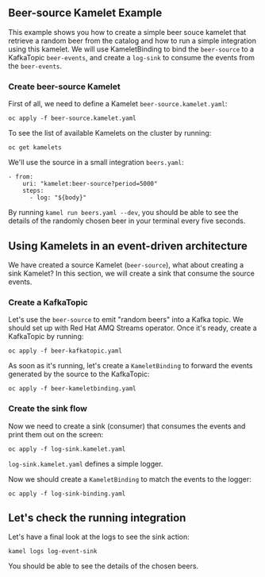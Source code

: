 ## Beer-source Kamelet Example

This example shows you how to create a simple beer souce kamelet that retrieve a random beer from the catalog and how to run a simple integration using this kamelet. We will use KameletBinding to bind the `beer-source` to a KafkaTopic `beer-events`, and create a `log-sink` to consume the events from the `beer-events`.

### Create beer-source Kamelet

First of all, we need to define a Kamelet `beer-source.kamelet.yaml`:

`oc apply -f beer-source.kamelet.yaml`

To see the list of available Kamelets on the cluster by running:

`oc get kamelets`

We'll use the source in a small integration `beers.yaml`:

```
- from:
    uri: "kamelet:beer-source?period=5000"
    steps:
      - log: "${body}"
```
By running `kamel run beers.yaml --dev`, you should be able to see the details of the randomly chosen beer in your terminal every five seconds.

## Using Kamelets in an event-driven architecture

We have created a source Kamelet (`beer-source`), what about creating a sink Kamelet? In this section, we will create a sink that consume the source events.

### Create a KafkaTopic
Let's use the `beer-source` to emit "random beers" into a Kafka topic. We should set up with Red Hat AMQ Streams operator. Once it's ready, create a KafkaTopic by running:

`oc apply -f beer-kafkatopic.yaml`

As soon as it's running, let's create a `KameletBinding` to forward the events generated by the source to the KafkaTopic:

`oc apply -f beer-kameletbinding.yaml`

### Create the sink flow

Now we need to create a sink (consumer) that consumes the events and print them out on the screen:

`oc apply -f log-sink.kamelet.yaml`

`log-sink.kamelet.yaml` defines a simple logger.

Now we should create a `KameletBinding` to match the events to the logger:

`oc apply -f log-sink-binding.yaml`

## Let's check the running integration

Let's have a final look at the logs to see the sink action:

`kamel logs log-event-sink`

You should be able to see the details of the chosen beers.

